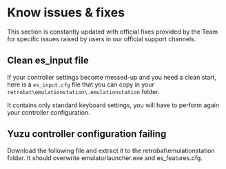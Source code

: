 # Know issues & fixes

This section is constantly updated with official fixes provided by the Team for specific issues raised by users in our official support channels.

## Clean es\_input file

If your controller settings become messed-up and you need a clean start, here is a `es_input.cfg` file that you can copy in your `retrobat\emulationstation\.emulationstation` folder.

It contains only standard keyboard settings, you will have to perform again your controller configuration.

## Yuzu controller configuration failing

Download the following file and extract it to the retrobat\emulationstation folder. It should overwrite emulatorlauncher.exe and es\_features.cfg.

